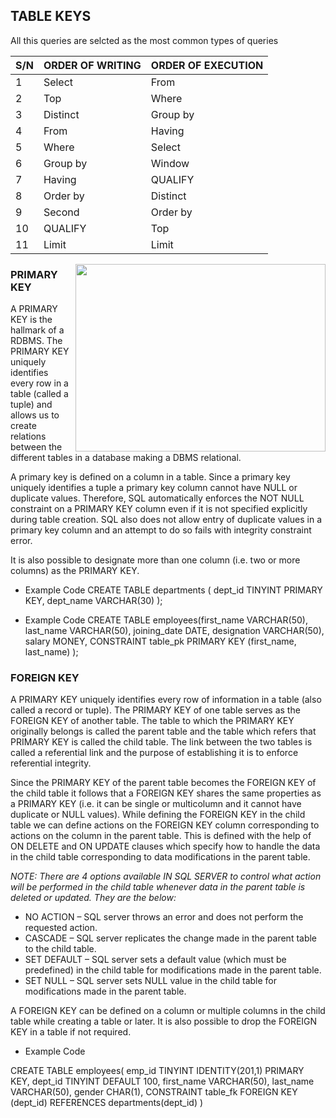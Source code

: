 ## TABLE KEYS
All this queries are selcted as the most common types of queries

|S/N|ORDER OF WRITING|ORDER OF EXECUTION|
|--|---|-----|
|1|Select|From|
|2|Top|Where|
|3|Distinct|Group by|
|4|From|Having|
|5|Where|Select|
|6|Group by|Window|
|7|Having|QUALIFY|
|8|Order by|Distinct|
|9|Second|Order by|
|10|QUALIFY|Top|
|11|Limit|Limit|

<img align="right"  src="https://i.stack.imgur.com/6YuwE.jpg" width="400" height="300" />


### PRIMARY KEY
A PRIMARY KEY is the hallmark of a RDBMS. The PRIMARY KEY uniquely identifies every row in a table (called a tuple) and allows us to create relations between the different tables in a database making a DBMS relational.

A primary key is defined on a column in a table. Since a primary key uniquely identifies a tuple a primary key column cannot have NULL or duplicate values. Therefore, SQL automatically enforces the NOT NULL constraint on a PRIMARY KEY column even if it is not specified explicitly during table creation. SQL also does not allow entry of duplicate values in a primary key column and an attempt to do so fails with integrity constraint error.

It is also possible to designate more than one column (i.e. two or more columns) as the PRIMARY KEY.

- Example Code
CREATE TABLE departments (  dept_id TINYINT PRIMARY KEY,
                            dept_name VARCHAR(30)
                        );

- Example Code
CREATE TABLE employees(first_name VARCHAR(50),
                        last_name VARCHAR(50),
                        joining_date DATE,
                        designation VARCHAR(50),
                        salary MONEY,
                        CONSTRAINT table_pk PRIMARY KEY (first_name, last_name)
                    );

### FOREIGN KEY
A PRIMARY KEY uniquely identifies every row of information in a table (also called a record or tuple). The PRIMARY KEY of one table serves as the FOREIGN KEY of another table. The table to which the PRIMARY KEY originally belongs is called the parent table and the table which refers that PRIMARY KEY is called the child table. The link between the two tables is called a referential link and the purpose of establishing it is to enforce referential integrity.  

Since the PRIMARY KEY of the parent table becomes the FOREIGN KEY of the child table it follows that a FOREIGN KEY shares the same properties as a PRIMARY KEY (i.e. it can be single or multicolumn and it cannot have duplicate or NULL values). While defining the FOREIGN KEY in the child table we can define actions on the FOREIGN KEY column corresponding to actions on the column in the parent table. This is defined with the help of ON DELETE and ON UPDATE clauses which specify how to handle the data in the child table corresponding to data modifications in the parent table. 

*NOTE: There are 4 options available IN SQL SERVER to control what action will be performed in the child table whenever data in the parent table is deleted or updated. They are the below:*

- NO ACTION – SQL server throws an error and does not perform the requested action.
- CASCADE – SQL server replicates the change made in the parent table to the child table.
- SET DEFAULT – SQL server sets a default value (which must be predefined) in the child table for modifications made in the parent table.
- SET NULL – SQL server sets NULL value in the child table for modifications made in the parent table.

A FOREIGN KEY can be defined on a column or multiple columns in the child table while creating a table or later. It is also possible to drop the FOREIGN KEY in a table if not required.

- Example Code

CREATE TABLE employees( emp_id TINYINT IDENTITY(201,1) PRIMARY KEY,
                        dept_id TINYINT DEFAULT 100,
                        first_name VARCHAR(50),
                        last_name VARCHAR(50),
                        gender CHAR(1),
                        CONSTRAINT table_fk
                        FOREIGN KEY (dept_id)
                        REFERENCES departments(dept_id)
                    )
